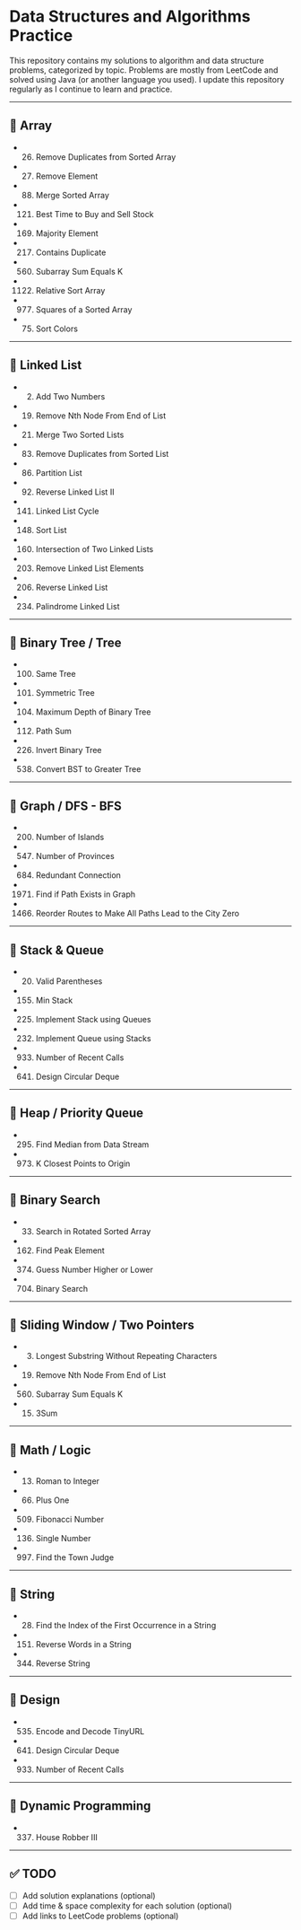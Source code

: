 # Data Structures and Algorithms Practice

This repository contains my solutions to algorithm and data structure problems, categorized by topic. Problems are mostly from LeetCode and solved using Java (or another language you used). I update this repository regularly as I continue to learn and practice.

---

## 📂 Array

- 26. Remove Duplicates from Sorted Array  
- 27. Remove Element  
- 88. Merge Sorted Array  
- 121. Best Time to Buy and Sell Stock  
- 169. Majority Element  
- 217. Contains Duplicate  
- 560. Subarray Sum Equals K  
- 1122. Relative Sort Array  
- 977. Squares of a Sorted Array  
- 75. Sort Colors  

---

## 📂 Linked List

- 2. Add Two Numbers  
- 19. Remove Nth Node From End of List  
- 21. Merge Two Sorted Lists  
- 83. Remove Duplicates from Sorted List  
- 86. Partition List  
- 92. Reverse Linked List II  
- 141. Linked List Cycle  
- 148. Sort List  
- 160. Intersection of Two Linked Lists  
- 203. Remove Linked List Elements  
- 206. Reverse Linked List  
- 234. Palindrome Linked List  

---

## 📂 Binary Tree / Tree

- 100. Same Tree  
- 101. Symmetric Tree  
- 104. Maximum Depth of Binary Tree  
- 112. Path Sum  
- 226. Invert Binary Tree  
- 538. Convert BST to Greater Tree  

---

## 📂 Graph / DFS - BFS

- 200. Number of Islands  
- 547. Number of Provinces  
- 684. Redundant Connection  
- 1971. Find if Path Exists in Graph  
- 1466. Reorder Routes to Make All Paths Lead to the City Zero  

---

## 📂 Stack & Queue

- 20. Valid Parentheses  
- 155. Min Stack  
- 225. Implement Stack using Queues  
- 232. Implement Queue using Stacks  
- 933. Number of Recent Calls  
- 641. Design Circular Deque  

---

## 📂 Heap / Priority Queue

- 295. Find Median from Data Stream  
- 973. K Closest Points to Origin  

---

## 📂 Binary Search

- 33. Search in Rotated Sorted Array  
- 162. Find Peak Element  
- 374. Guess Number Higher or Lower  
- 704. Binary Search  

---

## 📂 Sliding Window / Two Pointers

- 3. Longest Substring Without Repeating Characters  
- 19. Remove Nth Node From End of List  
- 560. Subarray Sum Equals K  
- 15. 3Sum  

---

## 📂 Math / Logic

- 13. Roman to Integer  
- 66. Plus One  
- 509. Fibonacci Number  
- 136. Single Number  
- 997. Find the Town Judge  

---

## 📂 String

- 28. Find the Index of the First Occurrence in a String  
- 151. Reverse Words in a String  
- 344. Reverse String  

---

## 📂 Design

- 535. Encode and Decode TinyURL  
- 641. Design Circular Deque  
- 933. Number of Recent Calls  

---

## 📂 Dynamic Programming

- 337. House Robber III  

---

## ✅ TODO

- [ ] Add solution explanations (optional)  
- [ ] Add time & space complexity for each solution (optional)  
- [ ] Add links to LeetCode problems (optional)  

